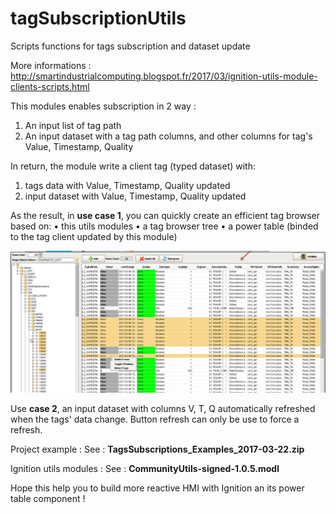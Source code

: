 # tagSubscriptionUtils
Scripts functions for tags subscription and dataset update

More informations :
http://smartindustrialcomputing.blogspot.fr/2017/03/ignition-utils-module-clients-scripts.html

This modules enables subscription in 2 way :
1.	An input list of tag path
2.	An input dataset with a tag path columns, and other columns for tag's Value, Timestamp, Quality

In return, the module write a client tag (typed dataset) with:
1.	tags data with Value, Timestamp, Quality updated
2.	input dataset with Value, Timestamp, Quality updated

As the result, in <b>use case 1</b>, you can quickly create an efficient tag browser based on:
•	this utils modules
•	a tag browser tree
•	a power table (binded to the tag client updated by this module)

![tagbrowser](/tagbrowser.jpg)

Use <b>case 2</b>, an input dataset with columns V, T, Q automatically refreshed when the tags' data change.
Button refresh can only be use to force a refresh.

Project example :
See : <b>TagsSubscriptions_Examples_2017-03-22.zip</b>

Ignition utils modules :
See : <b>CommunityUtils-signed-1.0.5.modl</b>

Hope this help you to build more reactive HMI with Ignition an its power table component !


